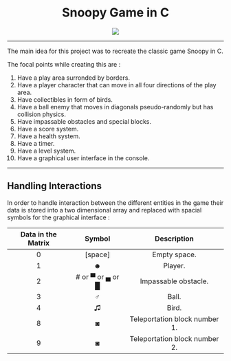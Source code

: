 <h1 align="center">Snoopy Game in C</h1>

<p align="center">
  <img src="https://github.com/ysfelhamri/Snoopy/assets/103438312/9eb63188-710f-4ccf-8392-d65a40a0c1e0">
</p>

___

The main idea for this project was to recreate the classic game Snoopy in C.


The focal points while creating this are :

1. Have a play area surronded by borders.
2. Have a player character that can move in all four directions of the play area.
3. Have collectibles in form of birds.
4. Have a ball enemy that moves in diagonals pseudo-randomly but has collision physics.
5. Have impassable obstacles and special blocks.
6. Have a score system.
7. Have a health system.
8. Have a timer.
9. Have a level system.
10. Have a graphical user interface in the console.

___

## Handling Interactions

In order to handle interaction between the different entities in the game their data is stored into a two dimensional array and replaced with spacial symbols for the graphical interface :

| Data in the Matrix | Symbol | Description |
| :---: | :---: | :---: |
| 0 | \[space\] | Empty space. |
| 1 | ☻  | Player. |
| 2 | # or ▀ or ▄ or █ | Impassable obstacle. |
| 3 | ♂  | Ball. |
| 4 | ♫  | Bird. |
| 8 | ◙ | Teleportation block number 1. |
| 9 | ◙ | Teleportation block number 2. |
